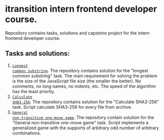 # itransition intern frontend developer course.

Repository contains tasks, solutions and capstone project for the intern frontend developer course.

## Tasks and solutions:

1. <code>[Longest common substring](https://github.com/chkvdm/itransition-intern-frontend-developer/tree/main/task-1)</code>.
   The repository contains solution for the "longest common substring" task. The main requirement for solving the problem is the size of the JavaScript file size (the smaller the better). No comments, no long names, no indents, etc. The speed of the algorithm has the least priority.
2. <code>[Calculate SHA3-256](https://github.com/chkvdm/itransition-intern-frontend-developer/tree/main/task-2)</code>.
   The repository contains solution for the "Calculate SHA3-256" task. Script calculate SHA3-256 for every file from archive.
3. <code>[General non-transitive one-move game](https://github.com/chkvdm/itransition-intern-frontend-developer/tree/main/task-3)</code>.
   The repository contain solution for the "General non-transitive one-move game" task.
   Script implements a generalized game with the supports of arbitrary odd number of arbitrary combinations.
